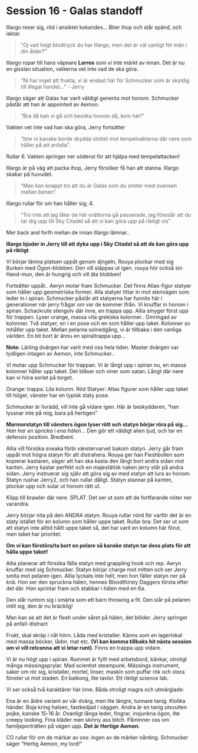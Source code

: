 # Session 16 - Galas standoff

Illargo reser sig, röd i ansiktet kokandes… Biter ihop och står spänd, och iaktar.

> “Oj vad högt blodtryck du har Illargo, men det är väl vanligt för män i din ålder?”

Illargo ropar till hans väpnare **Lorros** som vi inte märkt av innan.
Det är nu en gisslan situation, vatkerna vet inte vad de ska göra.

> “Ni har inget att frukta, vi är endast här för Schmucker som är skyldig till illegal handel…” - Jerry

Illargo säger att Galas har varit väldigt generös mot honom. Schmucker påstår att han är appointed av Aemon.

> “Bra då kan vi gå och besöka honom då, kom här!”

Vakten vet inte vad han ska göra, Jerry fortsätter

> “btw ni kanske borde skydda slottet mot tempelvakterna där nere som håller på att anfalla”.

Rullar 6. Vakten springer ner söderut för att hjälpa med tempelattacken!

Illargo är på väg att packa ihop, Jerry försöker få han att stanna. Illargo skakar på huvudet.

> “Man kan knappt tro att du är Galas som du smiter med svansen mellan benen”.

Illargo rullar för om han håller sig; 4.

> “Tro inte att jag låter de här orättorna gå passerade, jag föreslår att du tar dig upp till Sky Citadel så att vi kan göra upp på riktigt vis”

Mer back and forth mellan de innan Illargo lämnar..

**Illargo bjuder in Jerry till att dyka upp i Sky Citadel så att de kan göra upp på riktigt**

Vi börjar lämna platsen uppåt genom djngeln, Rouya plockar med sig Burken med Ögon-blobben. Den vill släppas ut igen. rouya hör också sin Hand-mun, den är hungrig och vill äta blobben!

Fortsätter uppåt.. Aeryn motar fram Schmucker. Det finns Atlas-figur statyer som håller upp geometriska former. Alla statyer tittar in mot stenvägen som leder in i spiran. Schmucker påstår att statyerna har funnits här i generationer när jerry frågar om var de kommer ifrån. Vi knuffar in honom i spiran. Schackrute stengolv där inne, en trappa upp. Allia smyger först upp för trappen. Lyser orange, massa vita grekiska kolonner.. Omringad av kolonner. Två statyer, en i en pose och en som håller upp taket. Kolonner so mhåller upp taket. Mellan pelarna solnedgång, vi är tillbaka i den vanliga världen. En bit bort är ännu en spiraltrappa upp…

**Note:** Lärling dvärgen har varit med oss hela tiden. Master dvärgen var tydligen intagen av Aemon, inte Schmucker..

Vi motar upp Schmucker för trappan. Vi är långt upp i spiran nu, en massa kolonner håller upp taket. Det blåser och viner som satan. Långt där nere kan vi höra sorlet på torget.

Orange: trappa. Lila kolumn. Röd Statyer: Atlas figurer som håller upp taket till höger, vänster har en typisk staty pose.

Schmucker är livrädd, vill inte gå vidare igen. Här är beskyddaren, “han lyssnar inte på mig, bara på hertigen”

**Marmorstatyn till vänsters ögon lyser rött och statyn börjar röra på sig…**
_Han har en spricka i ena hälen…_
Den gör ett väldigt alien ljud, och tar en defensiv position. Bredbent.

Allia vill försöka sneaka förbi vänstervarvet bakom statyn. Jerry går fram uppåt mot högra statyn för att distrahera. Rouya ger han Fleshbollen som kopierar kastaren, säger att han ska kasta den långt bort andra sidan mot kanten. Jerry kastar perfekt och en majestätisk naken jerry står på andra sidan. Jerry instruerar sig själv att göra sig av med statyn att lura av honom. Statyn rushar Jerry2, och han rullar dåligt. Statyn stannar på kanten, plockar upp och sular ut honom rätt ut.

Klipp till brawler där nere. SPLAT. Det ser ut som att de fortfarande nöter ner varandra.

Jerry börjar nita på den ANDRA statyn. Rouya rullar nörd för varför det är en staty istället för en kolumn som håller uppe taket. Rullar bra: Det ser ut som att statyn inte alltid hållt uppe taket så, det har varit en kolumn här förut, men taket har prioritet.

**Om vi kan förstöra/ta bort en pelare så kanske statyn tar dess plats för att hålla uppe taket!**

Allia planerar att försöka fälla statyn med grappling hook och rep. Aeryn knuffar med sig Schmucker. Statyn börjar charge mot mitten och ser Jerry smita mot pelaren igen. Allia lyckats inte helt, men hon fäller statyn ner på knä. Hon ser den spruckna hälen, hennes Bloodthirsty Daggers törsta efter det där. Hon sprintar fram och stabbar i hälen med en 6a.

Den slår runtom sig i smärta som ett barn throwing a fit. Den slår på pelaren intill sig, den är nu bräcklig!

Man kan se att det är flesh under såret på hälen, det blöder. Jerry springer på anfall-distract

Frukt, skal skräp i nåt hörn. Låda med kristaller. Känns som en lagerlokal med massa böcker, lådor, mat etc. **(Vi kan komma tillbaks hit nästa session om vi vill retconna att vi letar runt)**. Finns en trappa upp vidare.

Vi är nu högt upp i spiran. Rummet är fyllt med arbetsbord, bänkar, otroligt många mässingsprylar. Mad scientist steampunk. Mässings instrument, saker om rör sig, kristaller, mortel, linser, maskin som puffar rök och stora fönster ut mot staden. En balkong, lite tavlor. Ett riktigt science lab.

Vi ser också två karaktärer här inne. Båda otroligt magra och utmärglade:

Ena är en äldre variant av vår dvärg, men lite längre, tunnare tanig. Klolika händer. Boja kring halsen, fastkedjad i väggen.
Andra är en tanig utsvulten pojke, kanske 15-16 år. Ovanligt långa leder, fingrar, insjunkna ögon, lite creepy looking. Fina kläder men skinny ass bitch. Påminner oss om familjeporträtten på vägen upp. **Det är Hertige Aemon.**

CO rullar för om de märkar av oss: ingen av de märker nånting.
Schmucker säger “Hertig Aemon, my lord!”
